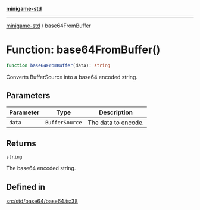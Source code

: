 [**minigame-std**](../README.md)

***

[minigame-std](../README.md) / base64FromBuffer

# Function: base64FromBuffer()

```ts
function base64FromBuffer(data): string
```

Converts BufferSource into a base64 encoded string.

## Parameters

| Parameter | Type | Description |
| ------ | ------ | ------ |
| `data` | `BufferSource` | The data to encode. |

## Returns

`string`

The base64 encoded string.

## Defined in

[src/std/base64/base64.ts:38](https://github.com/JiangJie/minigame-std/blob/eeac001add8ab13d21bab6e48cf53f07cd0a9aad/src/std/base64/base64.ts#L38)
